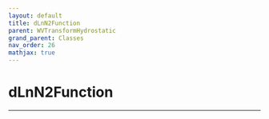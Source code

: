 ```yaml
---
layout: default
title: dLnN2Function
parent: WVTransformHydrostatic
grand_parent: Classes
nav_order: 26
mathjax: true
---
```


#  dLnN2Function




---


